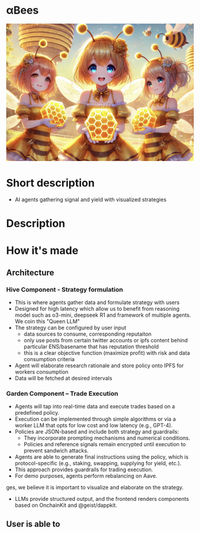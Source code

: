 # αBees
![alt text](image.png)

# Short description

- AI agents gathering signal and yield with visualized strategies


# Description



# How it's made


## Architecture

### Hive Component - Strategy formulation
- This is where agents gather data and formulate strategy with users
- Designed for high latency which allow us to benefit from reasoning model such as o3-mini, deepseek R1 and framework of multiple agents. We coin this "Queen LLM"
- The strategy can be configured by user input
  - data sources to consume, corresponding reputaiton
   - only use posts from certain twitter accounts or ipfs content behind particular ENS/basename that has reputation threshold    
   - this is a clear objective function (maximize profit) with risk and data consumption criteria 
- Agent will elaborate research rationale and store policy onto IPFS for workers consumption
- Data will be fetched at desired intervals


### Garden Component – Trade Execution
- Agents will tap into real-time data and execute trades based on a predefined policy.
- Execution can be implemented through simple algorithms or via a worker LLM that opts for low cost and low latency (e.g., GPT-4).
- Policies are JSON-based and include both strategy and guardrails:
  - They incorporate prompting mechanisms and numerical conditions.
  - Policies and reference signals remain encrypted until execution to prevent sandwich attacks.
- Agents are able to generate final instructions using the policy, which is protocol-specific (e.g., staking, swapping, supplying for yield, etc.).
- This approach provides guardrails for trading execution.
- For demo purposes, agents perform rebalancing on Aave.


ges, we believe it is important to visualize and elaborate on the strategy.
- LLMs provide structured output, and the frontend renders components based on OnchainKit and @geist/dappkit.



## User is able to 